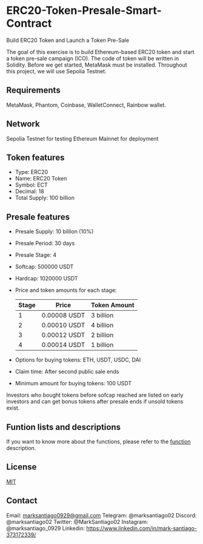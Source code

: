 # ERC20-Token-Presale-Smart-Contract

Build ERC20 Token and Launch a Token Pre-Sale

The goal of this exercise is to build Ethereum-based ERC20 token and start a token pre-sale campaign (ICO).
The code of token will be written in Solidity. Before we get started, MetaMask must be installed. Throughout this project, we will use Sepolia Testnet.

## Requirements
MetaMask, Phantom, Coinbase, WalletConnect, Rainbow wallet.

## Network
Sepolia Testnet for testing
Ethereum Mainnet for deployment

## Token features
- Type: ERC20
- Name: ERC20 Token
- Symbol: ECT
- Decimal: 18
- Total Supply: 100 billion

##	Presale features
- Presale Supply: 10 billion (10%)
- Presale Period: 30 days
- Presale Stage: 4
- Softcap: 500000 USDT
- Hardcap: 1020000 USDT    
- Price and token amounts for each stage:
  
   | Stage | Price | Token Amount |
   | ----- | ----- | ----- |
   | 1 | 0.00008 USDT | 3 billion |
   | 2 | 0.00010 USDT | 4 billion |
   | 3 | 0.00012 USDT | 2 billion |
   | 4 | 0.00014 USDT | 1 billion |

- Options for buying tokens: ETH, USDT, USDC, DAI
- Claim time: After second public sale ends
- Minimum amount for buying tokens: 100 USDT

Investors who bought tokens before sofcap reached are listed on early investors and can get bonus tokens after presale ends if unsold tokens exist.

## Funtion lists and descriptions
If you want to know more about the functions, please refer to the [function](https://github.com/BTC415/ERC20-Token-Presale-smart-contract/blob/master/functionDescription.md) description.

## License
[MIT](./LICENSE)

## Contact
Email: marksantiago0929@gmail.com
Telegram: @marksantiago02
Discord: @marksantiago02
Twitter: @MarkSantiago02
Instagram: @marksantiago_0929
Linkedin: https://www.linkedin.com/in/mark-santiago-373172339/ 